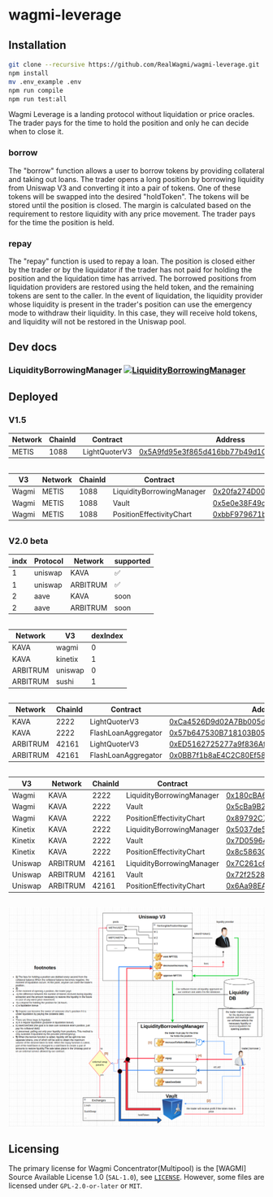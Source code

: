 # wagmi-leverage

## Installation
```bash
git clone --recursive https://github.com/RealWagmi/wagmi-leverage.git
npm install
mv .env_example .env
npm run compile
npm run test:all
```


Wagmi Leverage is a landing protocol without liquidation or price oracles. The trader pays for the time to hold the position and only he can decide when to close it.

### borrow

The "borrow" function allows a user to borrow tokens by providing collateral and taking out loans.
The trader opens a long position by borrowing liquidity from Uniswap V3 and converting it into a pair of tokens. One of these tokens will be swapped into the desired "holdToken". The tokens will be stored until the position is closed. The margin is calculated based on the requirement to restore liquidity with any price movement. The trader pays for the time the position is held.

### repay

The "repay" function is used to repay a loan. The position is closed either by the trader or by the liquidator if the trader has not paid for holding the position and the liquidation time has arrived. The borrowed positions from liquidation providers are restored using the held token, and the remaining tokens are sent to the caller. In the event of liquidation, the liquidity provider whose liquidity is present in the trader's position can use the emergency mode to withdraw their liquidity. In this case, they will receive hold tokens, and liquidity will not be restored in the Uniswap pool.


## Dev docs
### LiquidityBorrowingManager [![LiquidityBorrowingManager](https://img.shields.io/badge/docs-%F0%9F%93%84-yellow)](./docs/LiquidityBorrowingManager.md)

## Deployed

### V1.5

| Network | ChainId | Contract | Address |
|------| ------- | -----| -----|
| METIS | 1088 | LightQuoterV3 | [0x5A9fd95e3f865d416bb77b49d1Cca8109FcAbfE5](https://explorer.metis.io/address/0x5A9fd95e3f865d416bb77b49d1Cca8109FcAbfE5) |

##



| V3 | Network | ChainId | Contract | Address |
|------|------| ------- | -----| -----|
| Wagmi | METIS | 1088 | LiquidityBorrowingManager | [0x20fa274D00fF4917A13cD464FDbB200475B6EaBd](https://explorer.metis.io/address/0x20fa274D00fF4917A13cD464FDbB200475B6EaBd) |
| Wagmi | METIS | 1088 | Vault| [0x5e0e38F49c89D2535D12459a3Cab40dB6D2f7fC9](https://explorer.metis.io/address/0x5e0e38F49c89D2535D12459a3Cab40dB6D2f7fC9) |
| Wagmi | METIS | 1088 | PositionEffectivityChart| [0xbbF979671b95fB27Ab19d817Fc41E6F51D4a9Bf9](https://explorer.metis.io/address/0xbbF979671b95fB27Ab19d817Fc41E6F51D4a9Bf9) |

##

### V2.0 beta

| indx | Protocol | Network | supported |
|------| ------- | -----| -----|
| 1 | uniswap | KAVA | ✅ |
| 1 | uniswap | ARBITRUM | ✅ |
| 2 | aave | KAVA | soon |
| 2 | aave | ARBITRUM | soon |

##

| Network | V3 | dexIndex |
|------| ------- | -----|
| KAVA | wagmi | 0 |
| KAVA | kinetix | 1 |
| ARBITRUM | uniswap | 0 |
| ARBITRUM | sushi | 1 |

##

| Network | ChainId | Contract | Address |
|------| ------- | -----| -----|
| KAVA | 2222 | LightQuoterV3 | [0xCa4526D9d02A7Bb005d850c2176E8aE30B970149](https://kavascan.com/address/0xCa4526D9d02A7Bb005d850c2176E8aE30B970149) |
| KAVA | 2222 | FlashLoanAggregator | [0x57b647530B718103B05751278C4835B068FDC491](https://kavascan.com/address/0x57b647530B718103B05751278C4835B068FDC491) |
| ARBITRUM | 42161 | LightQuoterV3 | [0xED5162725277a9f836Af4e56D83e14085692f921](https://arbiscan.io/address/0xED5162725277a9f836Af4e56D83e14085692f921) |
| ARBITRUM | 42161 | FlashLoanAggregator | [0x0BB7f1b8aE4C2C80Ef58c56cab2D07A76fD5C547](https://arbiscan.io/address/0x0BB7f1b8aE4C2C80Ef58c56cab2D07A76fD5C547) |
##

| V3 | Network | ChainId | Contract | Address |
|------|------| ------- | -----| -----|
| Wagmi | KAVA | 2222 | LiquidityBorrowingManager | [0x180cBA6501ECc1E64D66Cf9658ad8BBF5B821deF](https://kavascan.com/address/0x180cBA6501ECc1E64D66Cf9658ad8BBF5B821deF) |
| Wagmi | KAVA | 2222 | Vault| [0x5cBa9B2c6a7004C120481ACa72ab4CA75E516AED](https://kavascan.com/address/0x5cBa9B2c6a7004C120481ACa72ab4CA75E516AED) |
| Wagmi | KAVA | 2222 | PositionEffectivityChart| [0x89792C7b478cf25220EE7fCF0F445Ea134A992f4](https://kavascan.com/address/0x89792C7b478cf25220EE7fCF0F445Ea134A992f4) |
| Kinetix | KAVA | 2222 | LiquidityBorrowingManager | [0x5037de5B646AF604f964Dd86c0D9719459122454](https://kavascan.com/address/0x5037de5B646AF604f964Dd86c0D9719459122454) |
| Kinetix | KAVA | 2222 | Vault| [0x7D05964F271Cb30a2DD18DcE7363e1155a5bA1Ff](https://kavascan.com/address/0x7D05964F271Cb30a2DD18DcE7363e1155a5bA1Ff) |
| Kinetix | KAVA | 2222 | PositionEffectivityChart| [0x8c5863C690e99e4625789f7ebb7374b5CD091895](https://kavascan.com/address/0x8c5863C690e99e4625789f7ebb7374b5CD091895) |
| Uniswap | ARBITRUM | 42161 | LiquidityBorrowingManager | [0x7C261c6c2F43ec86fbc8DA48505fDF12D66193c9](https://arbiscan.io/address/0x7C261c6c2F43ec86fbc8DA48505fDF12D66193c9) |
| Uniswap | ARBITRUM | 42161 | Vault| [0x72f25285541F8D553d03fd65A8122a80Fc5d722A](https://arbiscan.io/address/0x72f25285541F8D553d03fd65A8122a80Fc5d722A) |
| Uniswap | ARBITRUM | 42161 | PositionEffectivityChart| [0x6Aa98EAD889D8B78C8E369D5139Abd4A720eBE89](https://arbiscan.io/address/0x6Aa98EAD889D8B78C8E369D5139Abd4A720eBE89) |


##

![](1.png "Title")

## Licensing

The primary license for Wagmi Concentrator(Multipool) is the [WAGMI] Source Available License 1.0 (`SAL-1.0`), see [`LICENSE`](./LICENSE.md). However, some files are licensed under `GPL-2.0-or-later` or `MIT`.